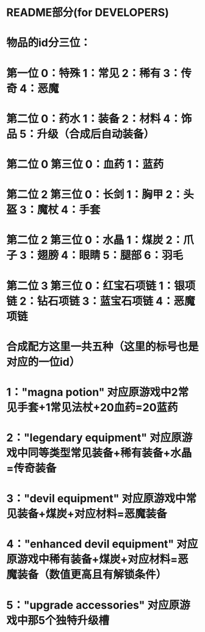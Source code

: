 # README部分(for DEVELOPERS)
# 物品的id分三位：
# 第一位 0：特殊 1：常见 2：稀有 3：传奇 4：恶魔
# 第二位 0：药水 1：装备 2：材料 4：饰品 5：升级（合成后自动装备）
# 第二位 0 第三位 0：血药 1：蓝药
# 第二位 2 第三位 0：长剑 1：胸甲 2：头盔 3：魔杖 4：手套
# 第二位 2 第三位 0：水晶 1：煤炭 2：爪子 3：翅膀 4：眼睛 5：腿部 6：羽毛
# 第二位 3 第三位 0：红宝石项链 1：银项链 2：钻石项链 3：蓝宝石项链 4：恶魔项链
# 合成配方这里一共五种（这里的标号也是对应的一位id）
# 1："magna potion"              对应原游戏中2常见手套+1常见法杖+20血药=20蓝药
# 2："legendary equipment"       对应原游戏中同等类型常见装备+稀有装备+水晶=传奇装备
# 3："devil equipment"           对应原游戏中常见装备+煤炭+对应材料=恶魔装备
# 4："enhanced devil equipment"  对应原游戏中稀有装备+煤炭+对应材料=恶魔装备（数值更高且有解锁条件）
# 5："upgrade accessories"       对应原游戏中那5个独特升级槽